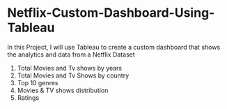 # Netflix-Custom-Dashboard-Using-Tableau

In this Project, I will use Tableau to create a custom dashboard that shows the analytics and data from a Netflix Dataset

1. Total Movies and Tv shows by years
2. Total Movies and Tv Shows by country
3. Top 10 genres
4. Movies & TV shows distribution
5. Ratings

